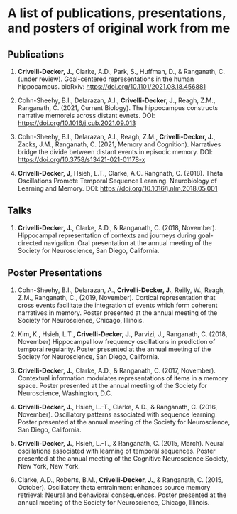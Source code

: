 # A list of publications, presentations, and posters of original work from me

## Publications 

1. **Crivelli-Decker, J.**, Clarke, A.D., Park, S., Huffman, D., & Ranganath, C. (under review). Goal-centered representations in the human hippocampus. bioRxiv: https://doi.org/10.1101/2021.08.18.456881 

2. Cohn-Sheehy, B.I., Delarazan, A.I., **Crivelli-Decker, J.**, Reagh, Z.M., Ranganath, C. (2021, Current Biology). The hippocampus constructs narrative memoreis across distant evnets. DOI: https://doi.org/10.1016/j.cub.2021.09.013

3. Cohn-Sheehy, B.I., Delarazan, A.I., Reagh, Z.M., **Crivelli-Decker, J.**, Zacks, J.M., Ranganath, C. (2021, Memory and Cognition). Narratives bridge the divide between distant events in episodic memory. DOI: https://doi.org/10.3758/s13421-021-01178-x

4. **Crivelli-Decker, J**, Hsieh, L.T., Clarke, A.C. Rangnath, C. (2018). Theta Oscillations Promote Temporal Sequence Learning. Neurobiology of Learning and Memory. DOI: https://doi.org/10.1016/j.nlm.2018.05.001

## Talks
1.	**Crivelli-Decker, J.**, Clarke, A.D., & Ranganath, C. (2018, November). Hippocampal representation of contexts and journeys during goal-directed navigation. Oral presentation at the annual meeting of the Society for Neuroscience, San Diego, California.

## Poster Presentations 
1.	Cohn-Sheehy, B.I., Delarazan, A., **Crivelli-Decker, J.**, Reilly, W., Reagh, Z.M., Ranganath, C., (2019, November). Cortical representation that cross events facilitate the integration of events which form coherent narratives in memory. Poster presented at the annual meeting of the Society for Neuroscience, Chicago, Illinois.

2.	Kim, K., Hsieh, L.T., **Crivelli-Decker, J.**, Parvizi, J., Ranganath, C. (2018, November) Hippocampal low frequency oscillations in prediction of temporal regularity. Poster presented at the annual meeting of the Society for Neuroscience, San Diego, California.

3.	**Crivelli-Decker, J.**, Clarke, A.D., & Ranganath, C. (2017, November). Contextual information modulates representations of items in a memory space. Poster presented at the annual meeting of the Society for Neuroscience, Washington, D.C.

4.	**Crivelli-Decker, J.**, Hsieh, L.-T., Clarke, A.D., & Ranganath, C. (2016, November). Oscillatory patterns associated with sequence learning. Poster presented at the annual meeting of the Society for Neuroscience, San Diego, California.

5.	**Crivelli-Decker, J.**, Hsieh, L.-T., & Ranganath, C. (2015, March). Neural oscillations associated with learning of temporal sequences. Poster presented at the annual meeting of the Cognitive Neuroscience Society, New York, New York.   

6.	Clarke, A.D., Roberts, B.M., **Crivelli-Decker, J.**, & Ranganath, C. (2015, October). Oscillatory theta entrainment enhances source memory retrieval: Neural and behavioral consequences. Poster presented at the annual meeting of the Society for Neuroscience, Chicago, Illinois. 

